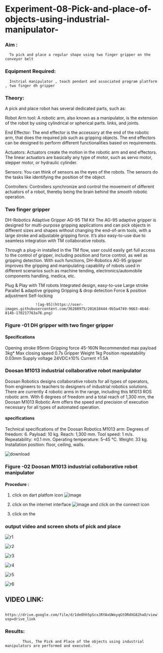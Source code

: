 # Experiment-08-Pick-and-place-of-objects-using-industrial-manipulator-

### Aim :
      To pick and place a regular shape using two finger gripper on the conveyor belt
### Equipment Required: 
      Instrial manipulator , teach pendant and associated program platform , two finger dh gripper 
      
### Theory: 

A pick and place robot has several dedicated parts, such as:

Robot Arm tool: A robotic arm, also known as a manipulator, is the extension of the robot by using cylindrical or spherical parts. links, and joints.

End Effector: The end effector is the accessory at the end of the robotic arm, that does the required job such as gripping objects. The end effectors can be designed to perform different functionalities based on requirements.

Actuators: Actuators create the motion in the robotic arm and end effectors. The linear actuators are basically any type of motor, such as servo motor, stepper motor, or hydraulic cylinder.

Sensors: You can think of sensors as the eyes of the robots. The sensors do the tasks like identifying the position of the object.

Controllers: Controllers synchronize and control the movement of different actuators of a robot, thereby being the brain behind the smooth robotic operation.


### Two finger gripper 

DH-Robotics
Adaptive Gripper AG-95 TM Kit
The AG-95 adaptive gripper is designed for multi-purpose gripping applications and can pick objects in different sizes and shapes without changing the end-of-arm tools, with a large stroke and adjustable gripping force. It’s also easy-to-use due to seamless integration with TM collaborative robots.

Through a plug-in installed in the TM flow, user could easily get full access to the control of gripper, including position and force control, as well as gripping detection. With such functions, DH-Robotics AG-95 gripper improves the gripping and manipulating capability of robots used in different scenarios such as machine tending, electronics/automobile components handling, medica, etc.

Plug & Play with TM robots
Integrated design, easy-to-use
Large stroke
Parallel & adaptive gripping
Gripping & drop detection
Force & position adjustment
Self-locking

                  ![ag-95](https://user-images.githubusercontent.com/36288975/201618444-9b5a4749-9663-464d-814b-170217763a76.png)
### Figure -01 DH gripper with two finger gripper 

#### Specifications

Opening stroke	95mm
Gripping force 	45-160N
Recommended max payload	3kg*
Max closing speed	0.7s
Gripper Weight	1kg
Position repeatability	0.03mm
Supply voltage	24VDC±10%
Current	≤1.5A



### Doosan M1013 industrial collaborative robot manipulator 
Doosan Robotics designs collaborative robots for all types of operators, from engineers to teachers to designers of industrial robotics solutions. There are currently 4 robotic arms in the range, including this M1013 ROS robotic arm. With 6 degrees of freedom and a total reach of 1,300 mm, the Doosan M1013 Robotic Arm offers the speed and precision of execution necessary for all types of automated operation.

#### specifications 
Technical specifications of the Doosan Robotics M1013 arm:
Degrees of freedom: 6.
Payload: 10 kg.
Reach: 1,300 mm.
Tool speed: 1 m/s.
Repeatability: ±0.1 mm.
Operating temperature: 5–45 °C.
Weight: 33 kg.
Installation position: floor, ceiling, walls.



![download](https://user-images.githubusercontent.com/36288975/201624230-89cc83ff-cecd-49ea-84c6-c67066e9d157.jpg)

### Figure -02 Doosan M1013 industrial collaborative robot manipulator 

#### Procedure : 

1. click on dart platfom icon ![image](https://user-images.githubusercontent.com/36288975/201621038-f1248586-5c20-40fd-8a74-68c7d8b44939.png)
2. click on the internet interface 
![image](https://user-images.githubusercontent.com/36288975/201621235-3b8b46a9-3c19-4207-9ea2-6a7954eb6135.png)
and click on the connect icon 

3. click on the 


















### output video and screen shots of pick and place 


![r1](https://github.com/AlluguriSrikrishnateja/Experiment-08-Pick-and-place-of-objects-using-industrial-manipulator-/assets/118343892/7c9638af-7af1-49af-9994-0bbd6926601d)


![r2](https://github.com/AlluguriSrikrishnateja/Experiment-08-Pick-and-place-of-objects-using-industrial-manipulator-/assets/118343892/44178f50-be54-495d-b06e-3b230508771a)


![r3](https://github.com/AlluguriSrikrishnateja/Experiment-08-Pick-and-place-of-objects-using-industrial-manipulator-/assets/118343892/a8c78a2d-46b7-4a26-8b85-8d320ee6f3b7)


![r4](https://github.com/AlluguriSrikrishnateja/Experiment-08-Pick-and-place-of-objects-using-industrial-manipulator-/assets/118343892/02d7f479-c009-4e91-8133-931541121103)


![r5](https://github.com/AlluguriSrikrishnateja/Experiment-08-Pick-and-place-of-objects-using-industrial-manipulator-/assets/118343892/4d226164-ed85-43f9-98de-cb4f51530a9f)

![r6](https://github.com/AlluguriSrikrishnateja/Experiment-08-Pick-and-place-of-objects-using-industrial-manipulator-/assets/118343892/90852e12-39d8-413c-b36b-18cc671d54bd)



## VIDEO LINK:

            
              https://drive.google.com/file/d/1deOhh5pScxJRYAxUWoyqGtORdXG82haO/view?usp=drive_link
            


### Results: 
            Thus, The Pick and Place of the objects using industrial manipulators are performed and executed.






